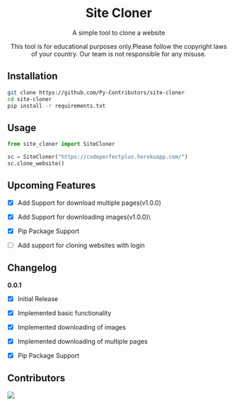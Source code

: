 <h1 align="center"> Site Cloner</h1>
<p align="center">A simple tool to clone a website</p>
<p align="center">This tool is for educational purposes only.Please follow the copyright 
    laws of your country. Our team is not responsible for any misuse.</p>

## Installation

```bash
git clone https://github.com/Py-Contributors/site-cloner
cd site-cloner
pip install -r requirements.txt
```

## Usage

```python
from site_cloner import SiteCloner

sc = SiteCloner("https://codeperfectplus.herokuapp.com/")
sc.clone_website()
```

## Upcoming Features

- [x] Add Support for download multiple pages(v1.0.0)
- [x] Add Support for downloading images(v1.0.0)\
- [x] Pip Package Support
- [ ] Add support for cloning websites with login


## Changelog

**0.0.1**

- [x] Initial Release
- [x] Implemented basic functionality
- [x] Implemented downloading of images
- [x] Implemented downloading of multiple pages
- [x] Pip Package Support


## Contributors

<a href="https://github.com/Py-Contributors/site-cloner/graphs/contributors">
  <img src="https://contrib.rocks/image?repo=Py-Contributors/site-cloner" />
</a>

